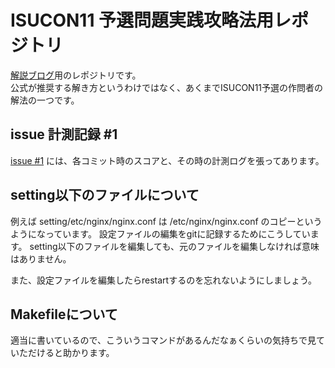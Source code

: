 # ISUCON11 予選問題実践攻略法用レポジトリ

[解説ブログ](https://isucon.net/archives/56082639.html)用のレポジトリです。  
公式が推奨する解き方というわけではなく、あくまでISUCON11予選の作問者の解法の一つです。

## issue 計測記録 #1

[issue #1](https://github.com/Nagarei/isucon11-qualify-test/issues/1) には、各コミット時のスコアと、その時の計測ログを張ってあります。


## setting以下のファイルについて

例えば setting/etc/nginx/nginx.conf は /etc/nginx/nginx.conf のコピーというようになっています。
設定ファイルの編集をgitに記録するためにこうしています。
setting以下のファイルを編集しても、元のファイルを編集しなければ意味はありません。

また、設定ファイルを編集したらrestartするのを忘れないようにしましょう。

## Makefileについて

適当に書いているので、こういうコマンドがあるんだなぁくらいの気持ちで見ていただけると助かります。

